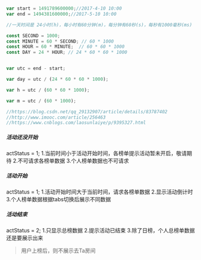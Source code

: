 ```javascript

var start = 1491789600000;//2017-4-10 10:00
var end = 1494381600000;//2017-5-10 10:00

//一天时间是 24小时(h)，每小时有60分钟(m)，每分钟有60秒(s)，每秒有1000毫秒(ms)

const SECOND = 1000; 
const MINUTE = 60 * SECOND; // 60 * 1000
const HOUR = 60 * MINUTE;  // 60 * 60 * 1000
const DAY = 24 * HOUR; // 24 * 60 * 60 * 1000


var utc = end - start;

var day = utc / (24 * 60 * 60 * 1000);

var h = utc / (60 * 60 * 1000);

var m = utc / (60 * 1000);

//https://blog.csdn.net/qq_29132907/article/details/83787402
//http://www.imooc.com/article/256463
//https://www.cnblogs.com/laosunlaiye/p/9395327.html
```
##### 活动还没开始
actStatus = 1;
1.当前时间小于活动开始时间，各榜单提示活动暂未开启，敬请期待
2.不可请求各榜单数据
3.个人榜单数据也不可请求

##### 活动开始
actStatus = 1;
1.活动开始时间大于当前时间，请求各榜单数据
2.显示活动倒计时
3.个人榜单数据根据tabs切换后展示不同数据

##### 活动结束
actStatus = 2;
1.只显示总榜数据
2.提示活动已结束
3.除了日榜，个人总榜单数据还是要展示出来

> 用户上榜后，则不展示去Ta房间